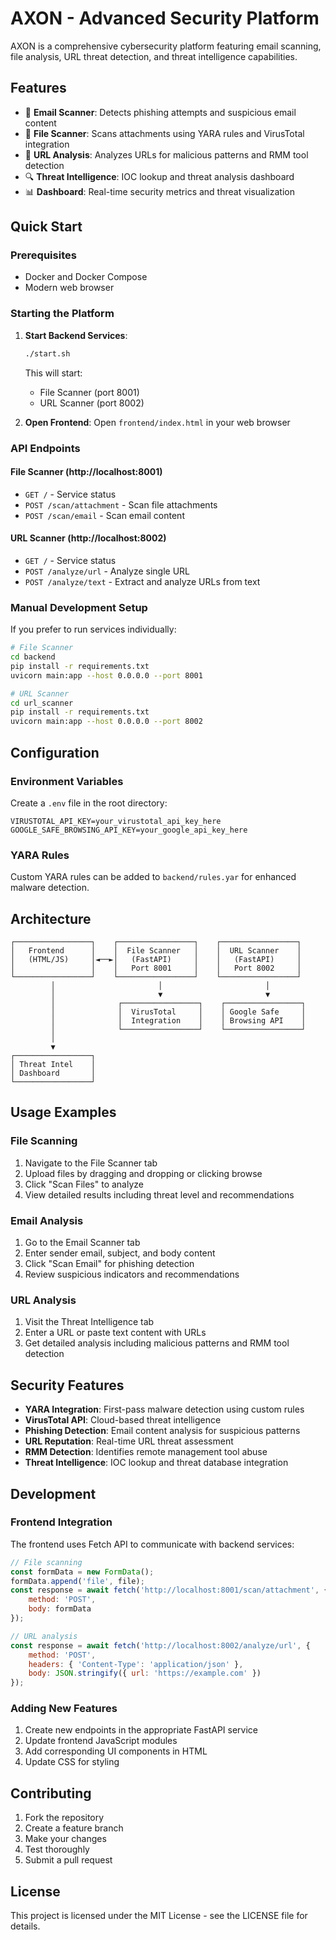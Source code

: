 # AXON - Advanced Security Platform

AXON is a comprehensive cybersecurity platform featuring email scanning, file analysis, URL threat detection, and threat intelligence capabilities.

## Features

- 📧 **Email Scanner**: Detects phishing attempts and suspicious email content
- 📄 **File Scanner**: Scans attachments using YARA rules and VirusTotal integration
- 🔗 **URL Analysis**: Analyzes URLs for malicious patterns and RMM tool detection
- 🔍 **Threat Intelligence**: IOC lookup and threat analysis dashboard
- 📊 **Dashboard**: Real-time security metrics and threat visualization

## Quick Start

### Prerequisites
- Docker and Docker Compose
- Modern web browser

### Starting the Platform

1. **Start Backend Services**:
   ```bash
   ./start.sh
   ```
   This will start:
   - File Scanner (port 8001)
   - URL Scanner (port 8002)

2. **Open Frontend**:
   Open `frontend/index.html` in your web browser

### API Endpoints

#### File Scanner (http://localhost:8001)
- `GET /` - Service status
- `POST /scan/attachment` - Scan file attachments
- `POST /scan/email` - Scan email content

#### URL Scanner (http://localhost:8002)
- `GET /` - Service status
- `POST /analyze/url` - Analyze single URL
- `POST /analyze/text` - Extract and analyze URLs from text

### Manual Development Setup

If you prefer to run services individually:

```bash
# File Scanner
cd backend
pip install -r requirements.txt
uvicorn main:app --host 0.0.0.0 --port 8001

# URL Scanner  
cd url_scanner
pip install -r requirements.txt
uvicorn main:app --host 0.0.0.0 --port 8002
```

## Configuration

### Environment Variables
Create a `.env` file in the root directory:

```env
VIRUSTOTAL_API_KEY=your_virustotal_api_key_here
GOOGLE_SAFE_BROWSING_API_KEY=your_google_api_key_here
```

### YARA Rules
Custom YARA rules can be added to `backend/rules.yar` for enhanced malware detection.

## Architecture

```
┌─────────────────┐    ┌─────────────────┐    ┌─────────────────┐
│   Frontend      │    │  File Scanner   │    │  URL Scanner    │
│   (HTML/JS)     │◄──►│   (FastAPI)     │    │   (FastAPI)     │
│                 │    │   Port 8001     │    │   Port 8002     │
└─────────────────┘    └─────────────────┘    └─────────────────┘
         │                       │                       │
         │                       ▼                       ▼
         │              ┌─────────────────┐    ┌─────────────────┐
         │              │  VirusTotal     │    │ Google Safe     │
         │              │  Integration    │    │ Browsing API    │
         │              └─────────────────┘    └─────────────────┘
         │
         ▼
┌─────────────────┐
│ Threat Intel    │
│ Dashboard       │
└─────────────────┘
```

## Usage Examples

### File Scanning
1. Navigate to the File Scanner tab
2. Upload files by dragging and dropping or clicking browse
3. Click "Scan Files" to analyze
4. View detailed results including threat level and recommendations

### Email Analysis
1. Go to the Email Scanner tab
2. Enter sender email, subject, and body content
3. Click "Scan Email" for phishing detection
4. Review suspicious indicators and recommendations

### URL Analysis
1. Visit the Threat Intelligence tab
2. Enter a URL or paste text content with URLs
3. Get detailed analysis including malicious patterns and RMM tool detection

## Security Features

- **YARA Integration**: First-pass malware detection using custom rules
- **VirusTotal API**: Cloud-based threat intelligence
- **Phishing Detection**: Email content analysis for suspicious patterns
- **URL Reputation**: Real-time URL threat assessment
- **RMM Detection**: Identifies remote management tool abuse
- **Threat Intelligence**: IOC lookup and threat database integration

## Development

### Frontend Integration
The frontend uses Fetch API to communicate with backend services:

```javascript
// File scanning
const formData = new FormData();
formData.append('file', file);
const response = await fetch('http://localhost:8001/scan/attachment', {
    method: 'POST',
    body: formData
});

// URL analysis
const response = await fetch('http://localhost:8002/analyze/url', {
    method: 'POST',
    headers: { 'Content-Type': 'application/json' },
    body: JSON.stringify({ url: 'https://example.com' })
});
```

### Adding New Features
1. Create new endpoints in the appropriate FastAPI service
2. Update frontend JavaScript modules
3. Add corresponding UI components in HTML
4. Update CSS for styling

## Contributing

1. Fork the repository
2. Create a feature branch
3. Make your changes
4. Test thoroughly
5. Submit a pull request

## License

This project is licensed under the MIT License - see the LICENSE file for details.